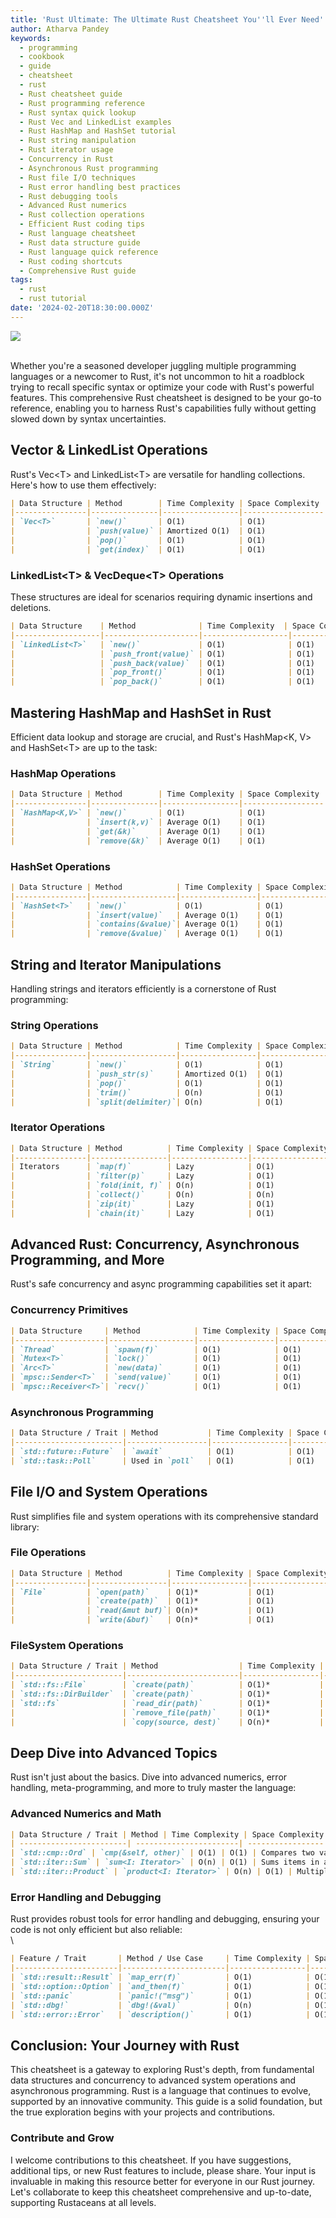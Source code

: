 ```yaml
---
title: 'Rust Ultimate: The Ultimate Rust Cheatsheet You''ll Ever Need'
author: Atharva Pandey
keywords:
  - programming
  - cookbook
  - guide
  - cheatsheet
  - rust
  - Rust cheatsheet guide
  - Rust programming reference
  - Rust syntax quick lookup
  - Rust Vec and LinkedList examples
  - Rust HashMap and HashSet tutorial
  - Rust string manipulation
  - Rust iterator usage
  - Concurrency in Rust
  - Asynchronous Rust programming
  - Rust file I/O techniques
  - Rust error handling best practices
  - Rust debugging tools
  - Advanced Rust numerics
  - Rust collection operations
  - Efficient Rust coding tips
  - Rust language cheatsheet
  - Rust data structure guide
  - Rust language quick reference
  - Rust coding shortcuts
  - Comprehensive Rust guide
tags:
  - rust
  - rust tutorial
date: '2024-02-20T18:30:00.000Z'
---
```



![](/images/cheatsheet.webp)

\
Whether you're a seasoned developer juggling multiple programming languages or a newcomer to Rust, it's not uncommon to hit a roadblock trying to recall specific syntax or optimize your code with Rust's powerful features. This comprehensive Rust cheatsheet is designed to be your go-to reference, enabling you to harness Rust's capabilities fully without getting slowed down by syntax uncertainties.

## Vector & LinkedList Operations

Rust's Vec\<T> and LinkedList\<T> are versatile for handling collections. Here's how to use them effectively:

```markdown
| Data Structure | Method        | Time Complexity | Space Complexity | Description                                          |
|----------------|---------------|-----------------|------------------|------------------------------------------------------|
| `Vec<T>`       | `new()`       | O(1)            | O(1)             | Creates a new empty vector.                          |
|                | `push(value)` | Amortized O(1)  | O(1)             | Adds an element to the end of the vector.            |
|                | `pop()`       | O(1)            | O(1)             | Removes the last element from the vector and returns it. |
|                | `get(index)`  | O(1)            | O(1)             | Returns a reference to the element at the specified index. |

```

### LinkedList\<T> & VecDeque\<T> Operations

These structures are ideal for scenarios requiring dynamic insertions and deletions.

```markdown
| Data Structure    | Method              | Time Complexity  | Space Complexity | Description                                      |
|-------------------|---------------------|-------------------|------------------|--------------------------------------------------|
| `LinkedList<T>`   | `new()`             | O(1)              | O(1)             | Creates a new empty linked list.                 |
|                   | `push_front(value)` | O(1)              | O(1)             | Inserts an element at the beginning of the list. |
|                   | `push_back(value)`  | O(1)              | O(1)             | Inserts an element at the end of the list.       |
|                   | `pop_front()`       | O(1)              | O(1)             | Removes and returns the first element of the list. |
|                   | `pop_back()`        | O(1)              | O(1)             | Removes and returns the last element of the list. |

```

## Mastering HashMap and HashSet in Rust

Efficient data lookup and storage are crucial, and Rust's HashMap\<K, V> and HashSet\<T> are up to the task:

### HashMap Operations

```markdown
| Data Structure | Method        | Time Complexity | Space Complexity | Description                                 |
|----------------|---------------|-----------------|------------------|---------------------------------------------|
| `HashMap<K,V>` | `new()`       | O(1)            | O(1)             | Creates a new empty hash map.               |
|                | `insert(k,v)` | Average O(1)    | O(1)             | Inserts a key-value pair into the map.      |
|                | `get(&k)`     | Average O(1)    | O(1)             | Returns a reference to the value corresponding to the key. |
|                | `remove(&k)`  | Average O(1)    | O(1)             | Removes a key from the map and returns its value. |

```

### HashSet Operations

```markdown
| Data Structure | Method            | Time Complexity | Space Complexity | Description                              |
|----------------|-------------------|-----------------|------------------|------------------------------------------|
| `HashSet<T>`   | `new()`           | O(1)            | O(1)             | Creates a new empty hash set.            |
|                | `insert(value)`   | Average O(1)    | O(1)             | Adds a value to the set.                 |
|                | `contains(&value)`| Average O(1)    | O(1)             | Checks if the set contains a value.      |
|                | `remove(&value)`  | Average O(1)    | O(1)             | Removes a value from the set.            |

```

## String and Iterator Manipulations

Handling strings and iterators efficiently is a cornerstone of Rust programming:

### String Operations&#xA;

```markdown
| Data Structure | Method            | Time Complexity | Space Complexity | Description                                      |
|----------------|-------------------|-----------------|------------------|--------------------------------------------------|
| `String`       | `new()`           | O(1)            | O(1)             | Creates a new empty string.                      |
|                | `push_str(s)`     | Amortized O(1)  | O(1)             | Appends a string slice to the end of the string. |
|                | `pop()`           | O(1)            | O(1)             | Removes the last character from the string and returns it. |
|                | `trim()`          | O(n)            | O(1)             | Returns a string slice with leading and trailing whitespace removed. |
|                | `split(delimiter)`| O(n)            | O(1)             | Returns an iterator over substrings of the string, split by the given delimiter. |

```

### Iterator Operations

```markdown
| Data Structure | Method          | Time Complexity | Space Complexity | Description                               |
|----------------|-----------------|-----------------|------------------|-------------------------------------------|
| Iterators      | `map(f)`        | Lazy            | O(1)             | Applies function `f` to each element.     |
|                | `filter(p)`     | Lazy            | O(1)             | Filters elements based on predicate `p`.  |
|                | `fold(init, f)` | O(n)            | O(1)             | Reduces the iterator to a single value.   |
|                | `collect()`     | O(n)            | O(n)             | Transforms the iterator into a collection.|
|                | `zip(it)`       | Lazy            | O(1)             | Zips two iterators into a single iterator of pairs. |
|                | `chain(it)`     | Lazy            | O(1)             | Chains two iterators into a single iterator. |

```

## Advanced Rust: Concurrency, Asynchronous Programming, and More

Rust's safe concurrency and async programming capabilities set it apart:

### Concurrency Primitives&#xA;

```markdown
| Data Structure     | Method            | Time Complexity | Space Complexity | Description                                    |
|--------------------|-------------------|-----------------|------------------|------------------------------------------------|
| `Thread`           | `spawn(f)`        | O(1)            | O(1)             | Creates a new thread of execution.             |
| `Mutex<T>`         | `lock()`          | O(1)            | O(1)             | Locks the mutex, blocking until available.     |
| `Arc<T>`           | `new(data)`       | O(1)            | O(1)             | Creates a new atomic reference-counted pointer.|
| `mpsc::Sender<T>`  | `send(value)`     | O(1)            | O(1)             | Sends a value to the receiver.                 |
| `mpsc::Receiver<T>`| `recv()`          | O(1)            | O(1)             | Blocks until a value is received.              |

```

### Asynchronous Programming

```markdown
| Data Structure / Trait | Method           | Time Complexity | Space Complexity | Description                         |
|------------------------|------------------|-----------------|------------------|-------------------------------------|
| `std::future::Future`  | `await`          | O(1)            | O(1)             | Awaits the completion of an async operation. |
| `std::task::Poll`      | Used in `poll`   | O(1)            | O(1)             | Represents the return value of `Future::poll`. |

```

## File I/O and System Operations

Rust simplifies file and system operations with its comprehensive standard library:

### File Operations

```markdown
| Data Structure | Method          | Time Complexity | Space Complexity | Description                           |
|----------------|-----------------|-----------------|------------------|---------------------------------------|
| `File`         | `open(path)`    | O(1)*           | O(1)             | Opens a file in read-only mode.       |
|                | `create(path)`  | O(1)*           | O(1)             | Creates a new file, truncating existing one. |
|                | `read(&mut buf)`| O(n)*           | O(1)             | Reads bytes into the buffer.          |
|                | `write(&buf)`   | O(n)*           | O(1)             | Writes buffer's bytes to the file.    |

```

### FileSystem Operations

```markdown
| Data Structure / Trait | Method                  | Time Complexity | Space Complexity | Description                      |
|------------------------|-------------------------|-----------------|------------------|----------------------------------|
| `std::fs::File`        | `create(path)`          | O(1)*           | O(1)             | Creates or truncates a file.     |
| `std::fs::DirBuilder`  | `create(path)`          | O(1)*           | O(1)             | Creates a directory.             |
| `std::fs`              | `read_dir(path)`        | O(1)*           | O(1)             | Reads the contents of a directory. |
|                        | `remove_file(path)`     | O(1)*           | O(1)             | Removes a file.                  |
|                        | `copy(source, dest)`    | O(n)*           | O(1)             | Copies a file from source to destination. |

```

## Deep Dive into Advanced Topics

Rust isn't just about the basics. Dive into advanced numerics, error handling, meta-programming, and more to truly master the language:

### Advanced Numerics and Math

```markdown
| Data Structure / Trait | Method | Time Complexity | Space Complexity | Description |
| ------------------------| -----------------------| -----------------| ------------------| ------------------------------------|
| `std::cmp::Ord` | `cmp(&self, other)` | O(1) | O(1) | Compares two values.               |
| `std::iter::Sum` | `sum<I: Iterator>` | O(n) | O(1) | Sums items in an iterator.         |
| `std::iter::Product` | `product<I: Iterator>` | O(n) | O(1) | Multiplies items in an iterator.   |

```

### Error Handling and Debugging

Rust provides robust tools for error handling and debugging, ensuring your code is not only efficient but also reliable:\
\


```markdown
| Feature / Trait       | Method / Use Case     | Time Complexity | Space Complexity | Description                       |
|-----------------------|-----------------------|-----------------|------------------|-----------------------------------|
| `std::result::Result` | `map_err(f)`          | O(1)            | O(1)             | Maps an `Err` value using a function. |
| `std::option::Option` | `and_then(f)`         | O(1)            | O(1)             | Calls a function on an `Option` value or returns `None`. |
| `std::panic`          | `panic!("msg")`       | O(1)            | O(1)             | Triggers a panic with a custom message. |
| `std::dbg!`           | `dbg!(&val)`          | O(n)            | O(1)             | Prints and returns the value for debugging. |
| `std::error::Error`   | `description()`       | O(1)            | O(1)             | Provides a description of the error. |

```

## Conclusion: Your Journey with Rust

This cheatsheet is a gateway to exploring Rust's depth, from fundamental data structures and concurrency to advanced system operations and asynchronous programming. Rust is a language that continues to evolve, supported by an innovative community. This guide is a solid foundation, but the true exploration begins with your projects and contributions.

### Contribute and Grow

I welcome contributions to this cheatsheet. If you have suggestions, additional tips, or new Rust features to include, please share. Your input is invaluable in making this resource better for everyone in our Rust journey. Let's collaborate to keep this cheatsheet comprehensive and up-to-date, supporting Rustaceans at all levels.
